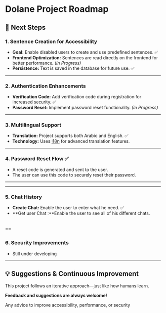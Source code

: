 # Dolane Project Roadmap

## 🚀 Next Steps

### 1. Sentence Creation for Accessibility
- **Goal:** Enable disabled users to create and use predefined sentences. ✅
- **Frontend Optimization:** Sentences are read directly on the frontend for better performance. *(In Progress)*
- **Persistence:** Text is saved in the database for future use. ✅

---

### 2. Authentication Enhancements
- **Verification Code:** Add verification code during registration for increased security. ✅
- **Password Reset:** Implement password reset functionality. *(In Progress)*

---

### 3. Multilingual Support
- **Translation:** Project supports both Arabic and English. ✅
- **Technology:** Uses [i18n](https://www.npmjs.com/package/i18n) for advanced translation features.

---

### 4. Password Reset Flow  ✅
- A reset code is generated and sent to the user.
- The user can use this code to securely reset their password.

---
---

### 5. Chat History
- **Create Chat:** Enable the user to enter what he need. ✅
- **Get user Chat :**Enable the user to see all of his different chats.

--
---

### 6. Security Improvements
- Still under developing 

---

## 💡 Suggestions & Continuous Improvement

This project follows an iterative approach—just like how humans learn.

**Feedback and suggestions are always welcome!**

Any advice to improve accessibility, performance, or security
